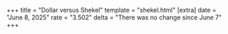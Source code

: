 +++
title = "Dollar versus Shekel"
template = "shekel.html"
[extra]
date = "June  8, 2025"
rate = "3.502"
delta = "There was no change since June  7"
+++
